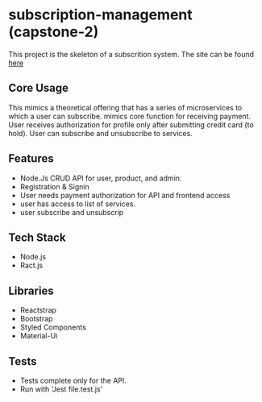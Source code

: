 # subscription-management (capstone-2)
 


This project is the skeleton of a subscrition system. The site can be found [here](http://subly.surge.sh/)

## Core Usage

This mimics a theoretical offering that has a series of microservices to which a user can subscribe. mimics core function for receiving payment. User receives authorization for profile only after submitting credit card (to hold).  User can subscribe and unsubscribe to services. 

## Features

* Node.Js CRUD API for user, product, and admin.
* Registration & Signin 
* User needs payment authorization for API and frontend access
* user has access to list of services. 
* user subscribe and unsubscrip

## Tech Stack
* Node.js 
* Ract.js

## Libraries
* Reactstrap
* Bootstrap
* Styled Components
* Material-Ui

## Tests
* Tests complete only for the API. 
* Run with 'Jest file.test.js'
